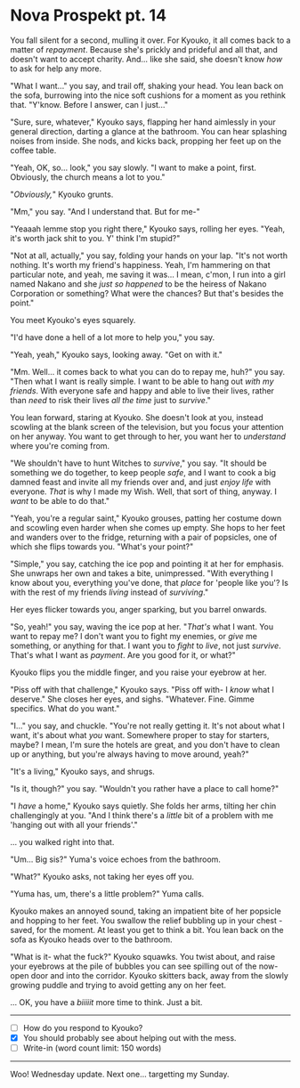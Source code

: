 # Nova Prospekt pt. 14

You fall silent for a second, mulling it over. For Kyouko, it all comes back to a matter of *repayment*. Because she's prickly and prideful and all that, and doesn't want to accept charity. And... like she said, she doesn't know *how* to ask for help any more.

"What I want..." you say, and trail off, shaking your head. You lean back on the sofa, burrowing into the nice soft cushions for a moment as you rethink that. "Y'know. Before I answer, can I just..."

"Sure, sure, whatever," Kyouko says, flapping her hand aimlessly in your general direction, darting a glance at the bathroom. You can hear splashing noises from inside. She nods, and kicks back, propping her feet up on the coffee table.

"Yeah, OK, so... look," you say slowly. "I want to make a point, first. Obviously, the church means a lot to you."

"*Obviously,*" Kyouko grunts.

"Mm," you say. "And I understand that. But for me-"

"Yeaaah lemme stop you right there," Kyouko says, rolling her eyes. "Yeah, it's worth jack shit to you. Y' think I'm stupid?"

"Not at all, actually," you say, folding your hands on your lap. "It's not worth nothing. It's worth my friend's happiness. Yeah, I'm hammering on that particular note, and yeah, me saving it was... I mean, c'mon, I run into a girl named Nakano and she *just so happened* to be the heiress of Nakano Corporation or something? What were the chances? But that's besides the point."

You meet Kyouko's eyes squarely.

"I'd have done a hell of a lot more to help you," you say.

"Yeah, yeah," Kyouko says, looking away. "Get on with it."

"Mm. Well... it comes back to what you can do to repay me, huh?" you say. "Then what I want is really simple. I want to be able to hang out *with my friends*. With everyone safe and happy and able to live their lives, rather than *need* to risk their lives *all the time* just to *survive*."

You lean forward, staring at Kyouko. She doesn't look at you, instead scowling at the blank screen of the television, but you focus your attention on her anyway. You want to get through to her, you want her to *understand* where you're coming from.

"We shouldn't have to hunt Witches to *survive*," you say. "It should be something we do together, to keep people *safe*, and I want to cook a big damned feast and invite all my friends over and, and just *enjoy life* with everyone. *That* is why I made my Wish. Well, that sort of thing, anyway. I *want* to be able to do that."

"Yeah, you're a regular saint," Kyouko grouses, patting her costume down and scowling even harder when she comes up empty. She hops to her feet and wanders over to the fridge, returning with a pair of popsicles, one of which she flips towards you. "What's your point?"

"Simple," you say, catching the ice pop and pointing it at her for emphasis. She unwraps her own and takes a bite, unimpressed. "With everything I know about you, everything you've done, that *place* for 'people like you'? Is with the rest of my friends *living* instead of *surviving*."

Her eyes flicker towards you, anger sparking, but you barrel onwards.

"So, yeah!" you say, waving the ice pop at her. "*That's* what I want. You want to repay me? I don't want you to fight my enemies, or *give* me something, or anything for that. I want you to *fight* to *live*, not just *survive*. That's what I want as *payment*. Are you good for it, or what?"

Kyouko flips you the middle finger, and you raise your eyebrow at her.

"Piss off with that challenge," Kyouko says. "Piss off with- I *know* what I deserve." She closes her eyes, and sighs. "Whatever. Fine. Gimme specifics. What do you want."

"I..." you say, and chuckle. "You're not really getting it. It's not about what I want, it's about what *you* want. Somewhere proper to stay for starters, maybe? I mean, I'm sure the hotels are great, and you don't have to clean up or anything, but you're always having to move around, yeah?"

"It's a living," Kyouko says, and shrugs.

"Is it, though?" you say. "Wouldn't you rather have a place to call home?"

"I *have* a home," Kyouko says quietly. She folds her arms, tilting her chin challengingly at you. "And I think there's a *little* bit of a problem with me 'hanging out with all your friends'."

... you walked right into that.

"Um... Big sis?" Yuma's voice echoes from the bathroom.

"What?" Kyouko asks, not taking her eyes off you.

"Yuma has, um, there's a little problem?" Yuma calls.

Kyouko makes an annoyed sound, taking an impatient bite of her popsicle and hopping to her feet. You swallow the relief bubbling up in your chest - saved, for the moment. At least you get to think a bit. You lean back on the sofa as Kyouko heads over to the bathroom.

"What is it- what the fuck?" Kyouko squawks. You twist about, and raise your eyebrows at the pile of bubbles you can see spilling out of the now-open door and into the corridor. Kyouko skitters back, away from the slowly growing puddle and trying to avoid getting any on her feet.

... OK, you have a *biiiiit* more time to think. Just a bit.

---

- [ ] How do you respond to Kyouko?
- [x] You should probably see about helping out with the mess.
- [ ] Write-in (word count limit: 150 words)

---

Woo! Wednesday update. Next one... targetting my Sunday.
